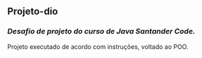 ## Projeto-dio

### *Desafio de projeto do curso de Java Santander Code.*
Projeto executado de acordo com instruções, voltado ao POO.
